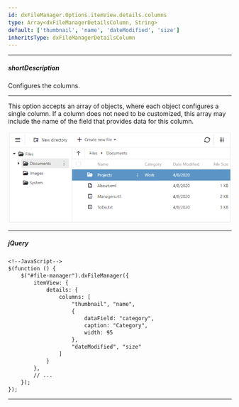```yaml
---
id: dxFileManager.Options.itemView.details.columns
type: Array<dxFileManagerDetailsColumn, String>
default: ['thumbnail', 'name', 'dateModified', 'size']
inheritsType: dxFileManagerDetailsColumn
---
```

---
##### shortDescription
Configures the columns.

---

This option accepts an array of objects, where each object configures a single column. If a column does not need to be customized, this array may include the name of the field that provides data for this column.

![DevExtreme File Manager - Columns](/images/FileManager/details-columns.png)

---

##### jQuery

    <!--JavaScript-->
    $(function () {
        $("#file-manager").dxFileManager({
            itemView: {
                details: {
                    columns: [
                        "thumbnail", "name",
                        {
                            dataField: "category",
                            caption: "Category",
                            width: 95
                        },
                        "dateModified", "size"
                    ]
                }
            },
            // ...
        });
    });

---
